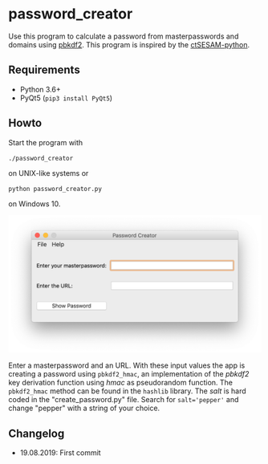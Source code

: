 # password_creator

Use this program to calculate a password from masterpasswords and domains using [pbkdf2](https://docs.python.org/3/library/hashlib.html#key-derivation). This program is inspired by the [ctSESAM-python](https://github.com/pinae/ctSESAM-python).

## Requirements

* Python 3.6+
* PyQt5 (`pip3 install PyQt5`)

## Howto

Start the program with

    ./password_creator

on UNIX-like systems or

    python password_creator.py

on Windows 10.

![](img/app_image.png "password_creator")

Enter a masterpassword and an URL. With these input values the app is creating a password using `pbkdf2_hmac`, an implementation of the *pbkdf2* key derivation function using *hmac* as pseudorandom function. The `pbkdf2_hmac` method can be found in the `hashlib` library. The *salt* is hard coded in the "create_password.py" file. Search for `salt='pepper'` and change "pepper" with a string of your choice.

## Changelog

* 19.08.2019: First commit
